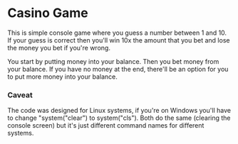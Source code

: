 # Casino Game

This is simple console game where you guess a number between 1 and 10. If your guess is correct then you'll win 10x the amount that you bet
and lose the money you bet if you're wrong. 

You start by putting money into your balance. Then you bet money from your balance. If you have no money at the end, there'll be an option for 
you to put more money into your balance. 

### Caveat 

The code was designed for Linux systems, if you're on Windows you'll have to change "system("clear") to system("cls"). Both do the 
same (clearing the console screen) but it's just different command names for different systems.

